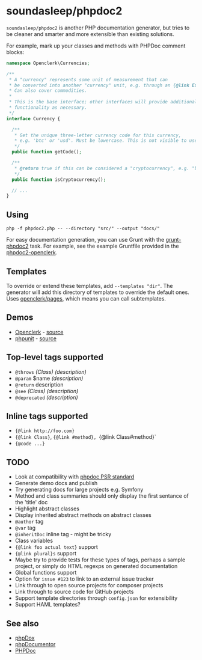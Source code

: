 soundasleep/phpdoc2
===================

`soundasleep/phpdoc2` is another PHP documentation generator, but tries to be cleaner
and smarter and more extensible than existing solutions.

For example, mark up your classes and methods with PHPDoc comment blocks:

```php
namespace Openclerk\Currencies;

/**
 * A "currency" represents some unit of measurement that can
 * be converted into another "currency" unit, e.g. through an {@link Exchange}.
 * Can also cover commodities.
 *
 * This is the base interface; other interfaces will provide additional
 * functionality as necessary.
 */
interface Currency {

  /**
   * Get the unique three-letter currency code for this currency,
   * e.g. 'btc' or 'usd'. Must be lowercase. This is not visible to users.
   */
  public function getCode();

  /**
   * @return true if this can be considered a "cryptocurrency", e.g. "btc"
   */
  public function isCryptocurrency();

  // ...
}
```

## Using

```
php -f phpdoc2.php -- --directory "src/" --output "docs/"
```

For easy documentation generation, you can use Grunt with the [grunt-phpdoc2](https://github.com/soundasleep/grunt-phpdoc2) task.
For example, see the example Gruntfile provided in the [phpdoc2-openclerk](https://github.com/soundasleep/phpdoc2-openclerk/blob/gh-pages/Gruntfile.coffee).

## Templates

To override or extend these templates, add `--templates "dir"`. The generator will add this directory of templates to override the default ones. Uses [openclerk/pages](https://github.com/soundasleep/openclerk/pages), which means you can call subtemplates.

## Demos

* [Openclerk](http://soundasleep.github.io/phpdoc2-openclerk/docs/index.html) - [source](https://github.com/soundasleep/phpdoc2-openclerk)
* [phpunit](http://soundasleep.github.io/phpdoc2-phpunit/docs/index.html) - [source](https://github.com/soundasleep/phpdoc2-phpunit)

## Top-level tags supported

* `@throws` _(Class)_ _(description)_
* `@param` $name _(description)_
* `@return` description
* `@see` _(Class)_ _(description)_
* `@deprecated` _(description)_

## Inline tags supported

* `{@link http://foo.com}`
* `{@link Class}`, `{@link #method}, `{@link Class#method}`
* `{@code ...}`

## TODO

* Look at compatibility with [phpdoc PSR standard](https://github.com/phpDocumentor/fig-standards/blob/master/proposed/phpdoc.md)
* Generate demo docs and publish
* Try generating docs for large projects e.g. Symfony
* Method and class summaries should only display the first sentance of the 'title' doc
* Highlight abstract classes
* Display inherited abstract methods on abstract classes
* `@author` tag
* `@var` tag
* `@inheritDoc` inline tag - might be tricky
* Class variables
* `{@link foo actual text}` support
* `{@link plural}s` support
* Maybe try to provide tests for these types of tags, perhaps a sample project, or simply do HTML regexps on generated documentation
* Global functions support
* Option for `issue #123` to link to an external issue tracker
* Link through to open source projects for composer projects
* Link through to source code for GitHub projects
* Support template directories through `config.json` for extensibility
* Support HAML templates?

## See also

- [phpDox](http://phpdox.de/)
- [phpDocumentor](http://www.phpdoc.org/)
- [PHPDoc](http://www.phpdoc.de/)
